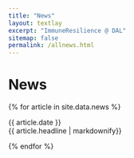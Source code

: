 ```yaml
---
title: "News"
layout: textlay
excerpt: "ImmuneResilience @ DAL"
sitemap: false
permalink: /allnews.html
---
```


# News

{% for article in site.data.news %}
<p>{{ article.date }} <br> {{ article.headline | markdownify}}</p>
{% endfor %}
